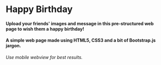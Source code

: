 # Happy Birthday

#### Upload your friends' images and message in this pre-structured web page to wish them a happy birthday!

#### A simple web page made using HTML5, CSS3 and a bit of Bootstrap.js jargon.

###### Use mobile webview for best results.